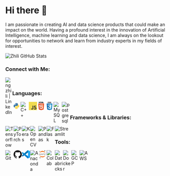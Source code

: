 # Hi there 👋

I am passionate in creating AI and data science products that could make an impact on the world. Having a profound interest in the innovation of Artificial Intelligence, machine learning and data science, I am always on the lookout for opportunities to network and learn from industry experts in my fields of interest.

![Zhili GitHub Stats](https://github-readme-stats.vercel.app/api?username=ngzhili&show_icons=true&theme=radical)

<!-- Actual text -->
### Connect with Me: 
[<img align="left" alt="ng zhili | LinkedIn" width="22px" src="https://cdn-icons-png.flaticon.com/512/174/174857.png" />][linkedin]


<!-- Links to your social media accounts -->

[linkedin]: https://www.linkedin.com/in/ngzhili/

</br>

### Languages:

[<img align="left" alt="Python" width="26px" src="https://raw.githubusercontent.com/github/explore/80688e429a7d4ef2fca1e82350fe8e3517d3494d/topics/python/python.png" />][python]

[<img align="left" alt="C++" width="26px" src="https://user-images.githubusercontent.com/69728128/147268226-bdd5ef3b-5881-427e-ad00-b8f4e974d505.png" />][c++]

[<img align="left" alt="JavaScript" width="26px" src="https://raw.githubusercontent.com/github/explore/80688e429a7d4ef2fca1e82350fe8e3517d3494d/topics/javascript/javascript.png" />][javascript]

[<img align="left" alt="HTML5" width="26px" src="https://raw.githubusercontent.com/github/explore/80688e429a7d4ef2fca1e82350fe8e3517d3494d/topics/html/html.png" />][html5]

[<img align="left" alt="CSS3" width="26px" src="https://raw.githubusercontent.com/github/explore/80688e429a7d4ef2fca1e82350fe8e3517d3494d/topics/css/css.png" />][css3]

[<img align="left" alt="MySQL" width="26px" src="https://cdn.icon-icons.com/icons2/2107/PNG/512/file_type_mysql_icon_130379.png" />][mysql]

[<img align="left" alt="postgresql" width="26px" src="https://uxwing.com/wp-content/themes/uxwing/download/brands-and-social-media/postgresql-icon.png" />][postgresql]


</br>

### Frameworks & Libraries:

[<img align="left" alt="Tensorflow" width="26px" 
src="https://user-images.githubusercontent.com/69728128/147266724-9ca036e6-da2d-419a-bb10-4ddc7128b331.png" />][tensorflow]

[<img align="left" alt="PyTorch" width="26px" 
src="https://user-images.githubusercontent.com/69728128/147267175-d728c037-6420-49e1-9248-a08c8499a79a.png" />][pytorch]

[<img align="left" alt="Keras" width="26px" 
src="https://user-images.githubusercontent.com/69728128/147268879-29e205fc-61d2-47b6-b7ee-8e9bb8c9032a.png" />][keras]

[<img align="left" alt="OpenCV" width="26px" 
src="https://user-images.githubusercontent.com/69728128/147267497-73fdc391-e6ad-4021-a279-cce5ec28800d.png" />][opencv]

[<img align="left" alt="Pandas" width="26px" 
src="https://user-images.githubusercontent.com/69728128/147268720-51cf6fc8-ac64-4b22-abaf-18729800d733.png" />][pandas]

[<img align="left" alt="Flask" width="26px" 
src="https://user-images.githubusercontent.com/69728128/147269445-f0602982-d169-4b5d-8346-27479a425d18.png" />][flask]

[<img align="left" alt="Streamlit" width="50px" 
src="https://user-images.githubusercontent.com/69728128/147269395-cc099f7e-a327-4371-8e9d-e4165925a2da.png" />][Streamlit]

</br>

### Tools:

[<img align="left" alt="Git" width="26px" src="https://upload.wikimedia.org/wikipedia/commons/3/3f/Git_icon.svg" />][git]

[<img align="left" alt="GitHub" width="26px" src="https://raw.githubusercontent.com/github/explore/78df643247d429f6cc873026c0622819ad797942/topics/github/github.png" />][github]

[<img align="left" alt="Visual Studio Code" width="26px" src="https://raw.githubusercontent.com/github/explore/80688e429a7d4ef2fca1e82350fe8e3517d3494d/topics/visual-studio-code/visual-studio-code.png" />][vscode]

[<img align="left" alt="Anaconda" width="26px" src="https://user-images.githubusercontent.com/69728128/147268547-d88c6a6d-b81b-4507-886c-bc67a1a7148b.png" />][anaconda]

[<img align="left" alt="Jupyter" width="26px" src="https://raw.githubusercontent.com/github/explore/80688e429a7d4ef2fca1e82350fe8e3517d3494d/topics/jupyter-notebook/jupyter-notebook.png" />][jupyternotebook]

[<img align="left" alt="Colab" width="26px" src="https://colab.research.google.com/img/colab_favicon_256px.png" />][colab]

[<img align="left" alt="Databricks" width="26px" src="https://user-images.githubusercontent.com/69728128/176496099-5ef69877-3561-4457-bd14-411d5ee2a8bd.png" />][databricks]

[<img align="left" alt="Docker" width="26px" 
src="https://user-images.githubusercontent.com/69728128/147267704-4dd96fdf-a1e4-4775-84f9-b111876c3a89.png" />][docker]

[<img align="left" alt="GCP" width="26px" 
src="https://user-images.githubusercontent.com/69728128/147269937-5335bb77-304c-4244-9ae6-14419daa9aae.png" />][gcp]

[<img align="left" alt="AWS" width="26px" 
src="https://user-images.githubusercontent.com/69728128/147270118-5c1077e0-3cc0-4d8a-a17f-d632373116c4.png" />][aws]

[c++]: https://isocpp.org/
[vscode]: https://code.visualstudio.com/
[python]: https://www.python.org/
[javascript]: https://www.javascript.com/
[html5]: https://developer.mozilla.org/en-US/docs/Glossary/HTML5
[css3]: https://developer.mozilla.org/en-US/docs/Web/CSS
[mysql]: https://www.mysql.com/
[postgresql]: https://www.postgresql.org/
[git]: https://git-scm.com/
[github]: https://github.com/ngzhili
[jupyternotebook]: https://jupyter.org/
[colab]: https://colab.research.google.com/

[pandas]: https://pandas.pydata.org/
[streamlit]: https://streamlit.io/
[flask]: https://flask.palletsprojects.com/en/2.0.x/
[keras]: https://keras.io/
[tensorflow]: https://www.tensorflow.org/
[pytorch]: https://pytorch.org/
[opencv]: https://opencv.org/
[docker]: https://www.docker.com/
[anaconda]: https://www.anaconda.com/
[gcp]: https://cloud.google.com/
[aws]: https://aws.amazon.com/
[databricks]: https://databricks.com/

<!--### Github Stats-->

<!--<img align="center" src="https://github-readme-stats.vercel.app/api/top-langs/?username=ngzhili&hide=jupyter notebook&title_color=ffffff&text_color=c9cacc&icon_color=2bbc8a&bg_color=1d1f21&langs_count=5" />-->

<!--
**ngzhili/ngzhili** is a ✨ _special_ ✨ repository because its `README.md` (this file) appears on your GitHub profile.


Here are some ideas to get you started:

- 🔭 I’m currently working on ...
- 🌱 I’m currently learning ...
- 👯 I’m looking to collaborate on ...
- 🤔 I’m looking for help with ...
- 💬 Ask me about ...
- 📫 How to reach me: ...
- 😄 Pronouns: ...
- ⚡ Fun fact: ...
-->
